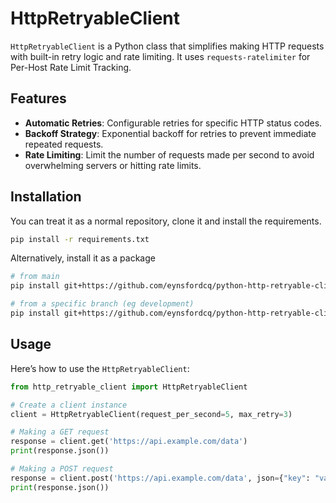 # HttpRetryableClient

`HttpRetryableClient` is a Python class that simplifies making HTTP requests with built-in retry logic and rate limiting. It uses `requests-ratelimiter` for Per-Host Rate Limit Tracking.


## Features

- **Automatic Retries**: Configurable retries for specific HTTP status codes.
- **Backoff Strategy**: Exponential backoff for retries to prevent immediate repeated requests.
- **Rate Limiting**: Limit the number of requests made per second to avoid overwhelming servers or hitting rate limits.


## Installation

You can treat it as a normal repository, clone it and install the requirements.

```bash
pip install -r requirements.txt
```

Alternatively, install it as a package

```bash
# from main
pip install git+https://github.com/eynsfordcq/python-http-retryable-client.git

# from a specific branch (eg development)
pip install git+https://github.com/eynsfordcq/python-http-retryable-client.git@development
```


## Usage

Here’s how to use the `HttpRetryableClient`:

```python
from http_retryable_client import HttpRetryableClient

# Create a client instance
client = HttpRetryableClient(request_per_second=5, max_retry=3)

# Making a GET request
response = client.get('https://api.example.com/data')
print(response.json())

# Making a POST request
response = client.post('https://api.example.com/data', json={"key": "value"})
print(response.json())
```
